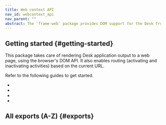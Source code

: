 ```yaml
---
title: Web context API
nav_id: webcontext_api
nav_parent: ""
abstract: The `frame-web` package provides DOM support for the Desk front-end framework.
---
```


## Getting started {#getting-started}

This package takes care of rendering Desk application output to a web page, using the browser's DOM API. It also enables routing (activating and inactivating activities) based on the current URL.

Refer to the following guides to get started.

<!--{{html-attr class="pagerefblock_list"}}-->

- <!--{{pagerefblock path="content/en/docs/webcontext/guide/Initializing"}}-->
- <!--{{pagerefblock path="content/en/docs/webcontext/guide/Using navigation"}}-->
- <!--{{pagerefblock path="content/en/docs/webcontext/guide/Using CSS"}}-->
- <!--{{pagerefblock path="content/en/docs/webcontext/guide/Mounting"}}-->

## All exports (A-Z) {#exports}

<!--{{docgentoc}}-->
